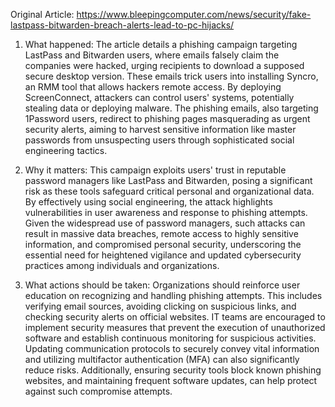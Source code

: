 Original Article: https://www.bleepingcomputer.com/news/security/fake-lastpass-bitwarden-breach-alerts-lead-to-pc-hijacks/

1) What happened:
The article details a phishing campaign targeting LastPass and Bitwarden users, where emails falsely claim the companies were hacked, urging recipients to download a supposed secure desktop version. These emails trick users into installing Syncro, an RMM tool that allows hackers remote access. By deploying ScreenConnect, attackers can control users' systems, potentially stealing data or deploying malware. The phishing emails, also targeting 1Password users, redirect to phishing pages masquerading as urgent security alerts, aiming to harvest sensitive information like master passwords from unsuspecting users through sophisticated social engineering tactics.

2) Why it matters:
This campaign exploits users' trust in reputable password managers like LastPass and Bitwarden, posing a significant risk as these tools safeguard critical personal and organizational data. By effectively using social engineering, the attack highlights vulnerabilities in user awareness and response to phishing attempts. Given the widespread use of password managers, such attacks can result in massive data breaches, remote access to highly sensitive information, and compromised personal security, underscoring the essential need for heightened vigilance and updated cybersecurity practices among individuals and organizations.

3) What actions should be taken:
Organizations should reinforce user education on recognizing and handling phishing attempts. This includes verifying email sources, avoiding clicking on suspicious links, and checking security alerts on official websites. IT teams are encouraged to implement security measures that prevent the execution of unauthorized software and establish continuous monitoring for suspicious activities. Updating communication protocols to securely convey vital information and utilizing multifactor authentication (MFA) can also significantly reduce risks. Additionally, ensuring security tools block known phishing websites, and maintaining frequent software updates, can help protect against such compromise attempts.
